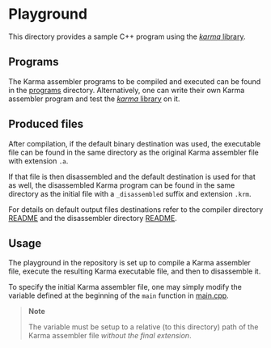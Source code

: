 # Playground

This directory provides a sample C++ program using
the [*karma* library](../include).

## Programs

The Karma assembler programs to be compiled and executed can be found in
the [programs](../programs) directory. Alternatively, one can write their own
Karma assembler program and test the [*karma* library](../include) on it.

## Produced files

After compilation, if the default binary destination was used, the executable
file can be found in the same directory as the original Karma assembler file
with extension `.a`.

If that file is then disassembled and the default destination is used for that
as well, the disassembled Karma program can be found in the same directory
as the initial file with a `_disassembled` suffix and extension `.krm`.

For details on default output files destinations refer to
the compiler directory [README](../include/compiler/README.md) and
the disassembler directory [README](../include/disassembler/README.md).

## Usage

The playground in the repository is set up to compile a Karma assembler file,
execute the resulting Karma executable file, and then to disassemble it.

To specify the initial Karma assembler file, one may simply modify the variable
defined at the beginning of the `main` function in [main.cpp](main.cpp).

> **Note**
> 
> The variable must be setup to a relative (to this directory) path of
> the Karma assembler file *without the final extension*.
